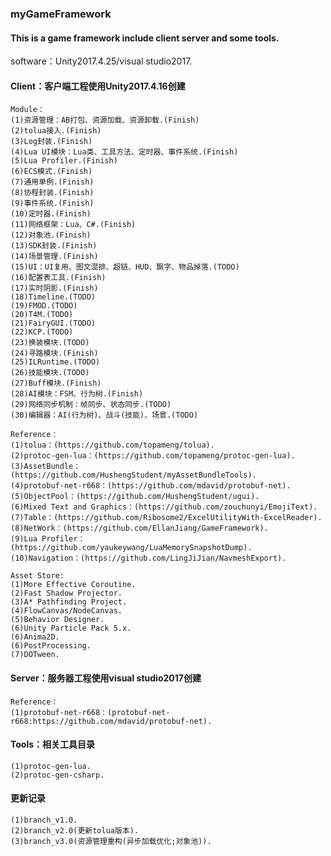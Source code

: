 ### myGameFramework
#### This is a game framework include client server and some tools.

software：Unity2017.4.25/visual studio2017.

#### Client：客户端工程使用Unity2017.4.16创建
    Module：
    (1)资源管理：AB打包、资源加载、资源卸载.(Finish)
    (2)tolua接入.(Finish)
    (3)Log封装.(Finish)
    (4)Lua UI模块：Lua类、工具方法、定时器、事件系统.(Finish)
    (5)Lua Profiler.(Finish)
    (6)ECS模式.(Finish)
    (7)通用单例.(Finish)
    (8)协程封装.(Finish)
    (9)事件系统.(Finish)
    (10)定时器.(Finish)
    (11)网络框架：Lua、C#.(Finish)
    (12)对象池.(Finish)
    (13)SDK封装.(Finish)
    (14)场景管理.(Finish)
    (15)UI：UI复用、图文混排、超链、HUD、飘字、物品掉落.(TODO)
    (16)配置表工具.(Finish)
    (17)实时阴影.(Finish)
    (18)Timeline.(TODO)
    (19)FMOD.(TODO)
    (20)T4M.(TODO)
    (21)FairyGUI.(TODO)
    (22)KCP.(TODO)
    (23)换装模块.(TODO)
    (24)寻路模块.(Finish)
    (25)ILRuntime.(TODO)
    (26)技能模块.(TODO)
    (27)Buff模块.(Finish)
    (28)AI模块：FSM、行为树.(Finish)
    (29)网络同步机制：帧同步、状态同步.(TODO)
    (30)编辑器：AI(行为树)、战斗(技能)、场景.(TODO)
	
    Reference：
    (1)tolua：(https://github.com/topameng/tolua).
    (2)protoc-gen-lua：(https://github.com/topameng/protoc-gen-lua).
    (3)AssetBundle：(https://github.com/HushengStudent/myAssetBundleTools).
    (4)protobuf-net-r668：(https://github.com/mdavid/protobuf-net).
    (5)ObjectPool：(https://github.com/HushengStudent/ugui).
    (6)Mixed Text and Graphics：(https://github.com/zouchunyi/EmojiText).
    (7)Table：(https://github.com/Ribosome2/ExcelUtilityWith-ExcelReader).
    (8)NetWork：(https://github.com/EllanJiang/GameFramework).
    (9)Lua Profiler：(https://github.com/yaukeywang/LuaMemorySnapshotDump).
    (10)Navigation：(https://github.com/LingJiJian/NavmeshExport).
	
    Asset Store:
    (1)More Effective Coroutine.
    (2)Fast Shadow Projector.
    (3)A* Pathfinding Project.
    (4)FlowCanvas/NodeCanvas.
    (5)Behavior Designer.
	(6)Unity Particle Pack 5.x.
	(6)Anima2D.
	(6)PostProcessing.
	(7)DOTween.
	
#### Server：服务器工程使用visual studio2017创建
    Reference：
    (1)protobuf-net-r668：(protobuf-net-r668:https://github.com/mdavid/protobuf-net).
	
#### Tools：相关工具目录
    (1)protoc-gen-lua.
    (2)protoc-gen-csharp.
	
#### 更新记录
    (1)branch_v1.0.
    (2)branch_v2.0(更新tolua版本).
    (3)branch_v3.0(资源管理重构(异步加载优化;对象池)).